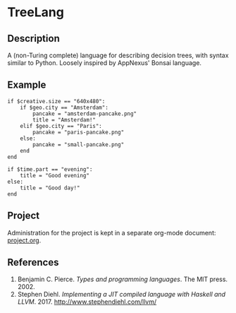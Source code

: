 # TreeLang

## Description

A (non-Turing complete) language for describing decision trees, with syntax
similar to Python. Loosely inspired by AppNexus' Bonsai language.


## Example

```
if $creative.size == "640x480":
    if $geo.city == "Amsterdam":
        pancake = "amsterdam-pancake.png"
        title = "Amsterdam!"
    elif $geo.city == "Paris":
        pancake = "paris-pancake.png"
    else:
        pancake = "small-pancake.png"
    end
end

if $time.part == "evening":
    title = "Good evening"
else:
    title = "Good day!"
end
```

## Project

Administration for the project is kept in a separate org-mode document:
[project.org](docs/project.org).

## References

1. Benjamin C. Pierce. *Types and programming languages*. The MIT press. 2002.
2. Stephen Diehl. *Implementing a JIT compiled language with Haskell and
   LLVM*. 2017. http://www.stephendiehl.com/llvm/
